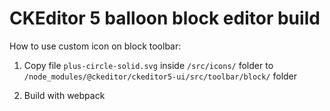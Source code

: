 # CKEditor 5 balloon block editor build

How to use custom icon on block toolbar:

1. Copy file `plus-circle-solid.svg` inside `/src/icons/` folder to `/node_modules/@ckeditor/ckeditor5-ui/src/toolbar/block/` folder

2. Build with webpack
